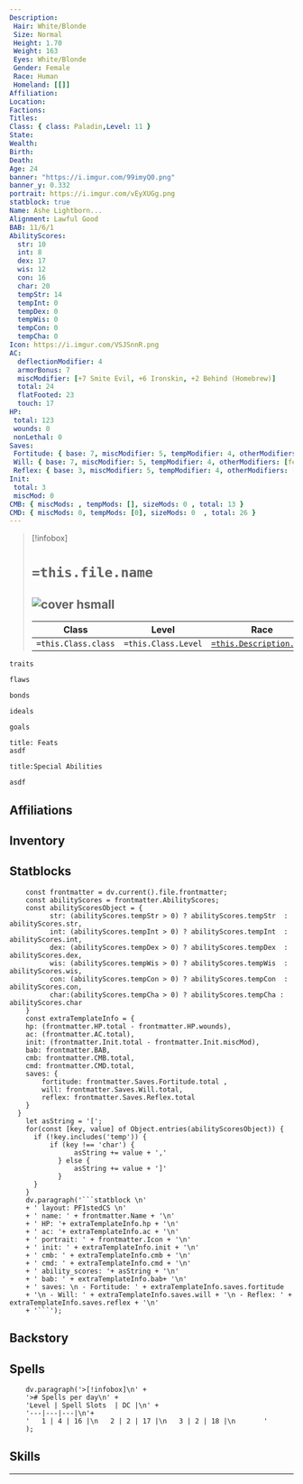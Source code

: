 ```yaml
---
Description:
 Hair: White/Blonde
 Size: Normal
 Height: 1.70
 Weight: 163
 Eyes: White/Blonde
 Gender: Female
 Race: Human 
 Homeland: [[]]
Affiliation: 
Location: 
Factions: 
Titles: 
Class: { class: Paladin,Level: 11 }
State: 
Wealth: 
Birth: 
Death: 
Age: 24 
banner: "https://i.imgur.com/99imyQ0.png"
banner_y: 0.332
portrait: https://i.imgur.com/vEyXUGg.png
statblock: true
Name: Ashe Lightborn...
Alignment: Lawful Good
BAB: 11/6/1 
AbilityScores:
  str: 10
  int: 8
  dex: 17
  wis: 12
  con: 16
  char: 20
  tempStr: 14
  tempInt: 0
  tempDex: 0
  tempWis: 0
  tempCon: 0
  tempCha: 0
Icon: https://i.imgur.com/VSJSnnR.png
AC:
  deflectionModifier: 4
  armorBonus: 7
  miscModifier: [+7 Smite Evil, +6 Ironskin, +2 Behind (Homebrew)]
  total: 24
  flatFooted: 23
  touch: 17
HP: 
 total: 123
 wounds: 0
 nonLethal: 0
Saves:
 Fortitude: { base: 7, miscModifier: 5, tempModifier: 4, otherModifiers: [], total: 19 }
 Will: { base: 7, miscModifier: 5, tempModifier: 4, otherModifiers: [fear and charm allies 10ft +4], total: 19 }
 Reflex: { base: 3, miscModifier: 5, tempModifier: 4, otherModifiers: [], total: 15 }
Init: 
 total: 3
 miscMod: 0
CMB: { miscMods: , tempMods: [], sizeMods: 0 , total: 13 } 
CMD: { miscMods: 0, tempMods: [0], sizeMods: 0  , total: 26 }
---
```


>[!infobox]
># `=this.file.name` 
>![cover hsmall](https://i.imgur.com/vEyXUGg.png)
> --- 
>Class | Level  | Race |
> ---|---|---|
> `=this.Class.class`|`=this.Class.Level`| [`=this.Description.Race`](obsidian://adv-uri?vault=Game%20Systems&filepath=Pathfinder%201e%2FCore%20Rule%20Book%2FChapter%201%20-%20Getting%20Started%2F6%20Races%2FHumans.md)

```ad-Tr
traits
```

```ad-fw
flaws
```

```ad-Bd
bonds
```

```ad-idl
ideals
```

```ad-goals
goals
```

```ad-ft
title: Feats
asdf

```

```ad-sk
title:Special Abilities

asdf
```
## Affiliations

## Inventory

## Statblocks
```dataviewjs
	const frontmatter = dv.current().file.frontmatter;
	const abilityScores = frontmatter.AbilityScores;
	const abilityScoresObject = {
		  str: (abilityScores.tempStr > 0) ? abilityScores.tempStr  : abilityScores.str,
		  int: (abilityScores.tempInt > 0) ? abilityScores.tempInt  : abilityScores.int,
		  dex: (abilityScores.tempDex > 0) ? abilityScores.tempDex  : abilityScores.dex,
		  wis: (abilityScores.tempWis > 0) ? abilityScores.tempWis  : abilityScores.wis, 
		  con: (abilityScores.tempCon > 0) ? abilityScores.tempCon  : abilityScores.con, 
		  char:(abilityScores.tempCha > 0) ? abilityScores.tempCha : abilityScores.char 
	}
	const extraTemplateInfo = {
    hp: (frontmatter.HP.total - frontmatter.HP.wounds),
    ac: (frontmatter.AC.total),
    init: (frontmatter.Init.total - frontmatter.Init.miscMod),
    bab: frontmatter.BAB,
    cmb: frontmatter.CMB.total,
    cmd: frontmatter.CMD.total,
    saves: { 
	    fortitude: frontmatter.Saves.Fortitude.total ,
        will: frontmatter.Saves.Will.total,
        reflex: frontmatter.Saves.Reflex.total 
	}
  }
	let asString = '[';
	for(const [key, value] of Object.entries(abilityScoresObject)) {
	  if (!key.includes('temp')) {
		  if (key !== 'char') {
				asString += value + ','
			} else {
				asString += value + ']'
			}
	  }	
	}
	dv.paragraph('```statblock \n' 
	+ ' layout: PF1stedCS \n' 
	+ ' name: ' + frontmatter.Name + '\n'
	+ ' HP: '+ extraTemplateInfo.hp + '\n'
	+ ' ac: '+ extraTemplateInfo.ac + '\n'
	+ ' portrait: ' + frontmatter.Icon + '\n'
	+ ' init: ' + extraTemplateInfo.init + '\n'
	+ ' cmb: ' + extraTemplateInfo.cmb + '\n'
	+ ' cmd: ' + extraTemplateInfo.cmd + '\n'
	+ ' ability_scores: '+ asString + '\n'
	+ ' bab: ' + extraTemplateInfo.bab+ '\n'
	+ ' saves: \n - Fortitude: ' + extraTemplateInfo.saves.fortitude 
	+ '\n - Will: ' + extraTemplateInfo.saves.will + '\n - Reflex: ' + extraTemplateInfo.saves.reflex + '\n'
	+ '```');
```

## Backstory

## Spells

```dataviewjs
	dv.paragraph('>[!infobox]\n' + 
	'># Spells per day\n' +
	'Level | Spell Slots  | DC |\n' +
	'---|---|---|\n'+
	'   1 | 4 | 16 |\n   2 | 2 | 17 |\n   3 | 2 | 18 |\n       '
	);
```





## Skills


---